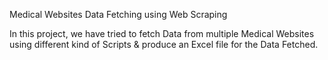 Medical Websites Data Fetching using Web Scraping

In this project, we have tried to fetch Data from multiple Medical Websites using different kind of Scripts & produce an Excel file for the Data Fetched.
